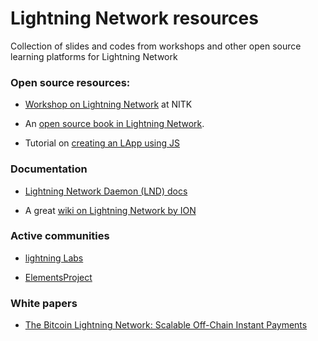 # Lightning Network resources

Collection of slides and codes from workshops and other open source learning platforms for Lightning Network

### Open source resources:

* [Workshop on Lightning Network](https://github.com/koshikraj/nitk-workshop) at NITK

* An [open source book in Lightning Network](https://github.com/renepickhardt/The-Lightning-Network-Book).

* Tutorial on [creating an LApp using JS](https://github.com/wbobeirne/lightning-app-tutorial)

### Documentation

* [Lightning Network Daemon (LND) docs](https://dev.lightning.community/)

* A great [wiki on Lightning Network by ION](https://wiki.ion.radar.tech/)


### Active communities

* [lightning Labs](https://github.com/lightninglabs)

* [ElementsProject](https://github.com/ElementsProject/)

### White papers

* [The Bitcoin Lightning Network: Scalable Off-Chain Instant Payments](https://lightning.network/lightning-network-paper.pdf)









 
 
